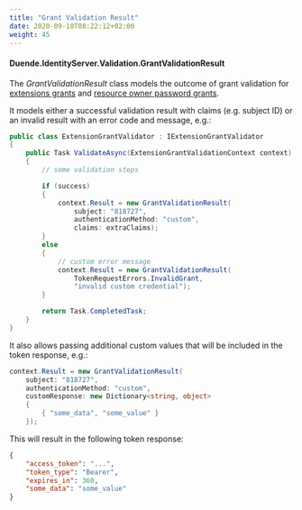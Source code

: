 ```yaml
---
title: "Grant Validation Result"
date: 2020-09-10T08:22:12+02:00
weight: 45
---
```


#### Duende.IdentityServer.Validation.GrantValidationResult

The *GrantValidationResult* class models the outcome of grant validation for [extensions grants](/identityserver/v7/tokens/extension_grants) and  [resource owner password grants](/identityserver/v7/tokens/password_grant).

It models either a successful validation result with claims (e.g. subject ID) or an invalid result with an error code and message, e.g.:

```cs
public class ExtensionGrantValidator : IExtensionGrantValidator
{
    public Task ValidateAsync(ExtensionGrantValidationContext context)
    {
        // some validation steps 

        if (success)
        {
            context.Result = new GrantValidationResult(
                subject: "818727", 
                authenticationMethod: "custom",
                claims: extraClaims);
        }
        else
        {
            // custom error message
            context.Result = new GrantValidationResult(
                TokenRequestErrors.InvalidGrant, 
                "invalid custom credential");
        }

        return Task.CompletedTask;
    }
}
```

It also allows passing additional custom values that will be included in the token response, e.g.:

```cs
context.Result = new GrantValidationResult(
    subject: "818727",
    authenticationMethod: "custom",
    customResponse: new Dictionary<string, object>
    {
        { "some_data", "some_value" }
    });
```

This will result in the following token response:

```json
{
    "access_token": "...",
    "token_type": "Bearer",
    "expires_in": 360,
    "some_data": "some_value"
}
```